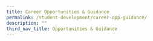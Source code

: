 ```yaml
---
title: Career Opportunities & Guidance
permalink: /student-development/career-opp-guidance/
description: ""
third_nav_title: Opportunities & Guidance
---
```

